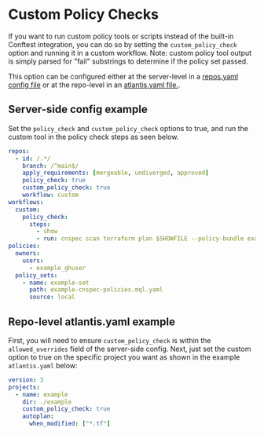 # Custom Policy Checks
If you want to run custom policy tools or scripts instead of the built-in Conftest integration, you can do so by setting the `custom_policy_check` option and running it in a custom workflow.  Note: custom policy tool output is simply parsed for "fail" substrings to determine if the policy set passed. 

This option can be configured either at the server-level in a [repos.yaml config file](server-configuration.md) or at the repo-level in an [atlantis.yaml file.](repo-level-atlantis-yaml.md). 

## Server-side config example
Set the `policy_check` and `custom_policy_check` options to true, and run the custom tool in the policy check steps as seen below.

```yaml
repos:
  - id: /.*/
    branch: /^main$/
    apply_requirements: [mergeable, undiverged, approved]
    policy_check: true
    custom_policy_check: true
    workflow: custom
workflows:
  custom:
    policy_check:
      steps:
        - show
        - run: cnspec scan terraform plan $SHOWFILE --policy-bundle example-cnspec-policies.mql.yaml 
policies:
  owners:
    users:
      - example_ghuser
  policy_sets:
    - name: example-set
      path: example-cnspec-policies.mql.yaml 
      source: local
```


## Repo-level atlantis.yaml example
First, you will need to ensure `custom_policy_check` is within the `allowed_overrides` field of the server-side config.  Next, just set the custom option to true on the specific project you want as shown in the example `atlantis.yaml` below:

```yaml
version: 3
projects:
  - name: example
    dir: ./example
    custom_policy_check: true
    autoplan:
      when_modified: ["*.tf"]
```
